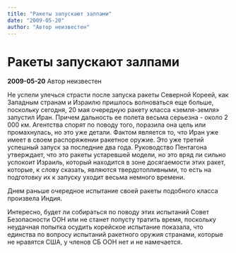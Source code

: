 ```yaml
---
title: "Ракеты запускают залпами"
date: "2009-05-20"
author: "Автор неизвестен"
---
```


# Ракеты запускают залпами

**2009-05-20** Автор неизвестен

Не успели улечься страсти после запуска ракеты Северной Кореей, как Западным странам и Израилю пришлось волноваться еще больше, поскольку сегодня, 20 мая очередную ракету класса «земля-земля» запустил Иран. Причем дальность ее полета весьма серьезна - около 2 000 км. Агентства спорят по поводу того, поразила она цель или промахнулась, но это уже детали. Фактом является то, что Иран уже имеет в своем распоряжении ракетное оружие. Это уже третий успешный запуск за последние два года. Руководство Пентагона утверждает, что это ракеты устаревшей модели, но это вряд ли сильно успокоит Израиль, который находится в зоне досягаемости этих ракет, которые, к слову сказать, являются твердотопливными, то есть на подготовку их к запуску уходит весьма немного времени.

Днем раньше очередное испытание своей ракеты подобного класса произвела Индия.

Интересно, будет ли собираться по поводу этих испытаний Совет Безопасности ООН или не станет попусту тратить время, поскольку неудачная попытка осудить корейское испытание показала, что единства по вопросу испытаний ракетного оружия странами, которые не нравятся США, у членов СБ ООН нет и не намечается.